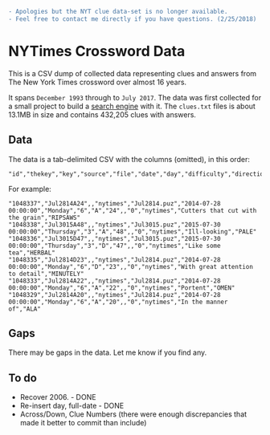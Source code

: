 ```diff
- Apologies but the NYT clue data-set is no longer available. 
- Feel free to contact me directly if you have questions. (2/25/2018)
```

NYTimes Crossword Data
=========

This is a CSV dump of collected data representing clues and answers from The New York Times crossword over almost 16 years.

It spans `December 1993` through to `July 2017`. The data was first collected for a small project to build a [search engine][se] with it. The `clues.txt` files is about 13.1MB in size and contains 432,205 clues with answers.

[se]: http://donohoe.io/projects/crossword/#/git

Data
-----


The data is a tab-delimited CSV with the columns (omitted), in this order:

    "id","thekey","key","source","file","date","day","difficulty","direction","number","instruction","flag","groupid","question","answer"

For example:

    "1048337","Jul2814A24",,"nytimes","Jul2814.puz","2014-07-28 00:00:00","Monday","6","A","24",,"0","nytimes","Cutters that cut with the grain","RIPSAWS"
    "1048338","Jul3015A48",,"nytimes","Jul3015.puz","2015-07-30 00:00:00","Thursday","3","A","48",,"0","nytimes","Ill-looking","PALE"
    "1048336","Jul3015D47",,"nytimes","Jul3015.puz","2015-07-30 00:00:00","Thursday","3","D","47",,"0","nytimes","Like some tea","HERBAL"
    "1048335","Jul2814D23",,"nytimes","Jul2814.puz","2014-07-28 00:00:00","Monday","6","D","23",,"0","nytimes","With great attention to detail","MINUTELY"
    "1048333","Jul2814A22",,"nytimes","Jul2814.puz","2014-07-28 00:00:00","Monday","6","A","22",,"0","nytimes","Portent","OMEN"
    "1048329","Jul2814A20",,"nytimes","Jul2814.puz","2014-07-28 00:00:00","Monday","6","A","20",,"0","nytimes","In the manner of","ALA"


Gaps
-----

There may be gaps in the data. Let me know if you find any.

To do
-----

- Recover 2006. - DONE
- Re-insert day, full-date - DONE
- Across/Down, Clue Numbers (there were enough discrepancies that made it better to commit than include)
